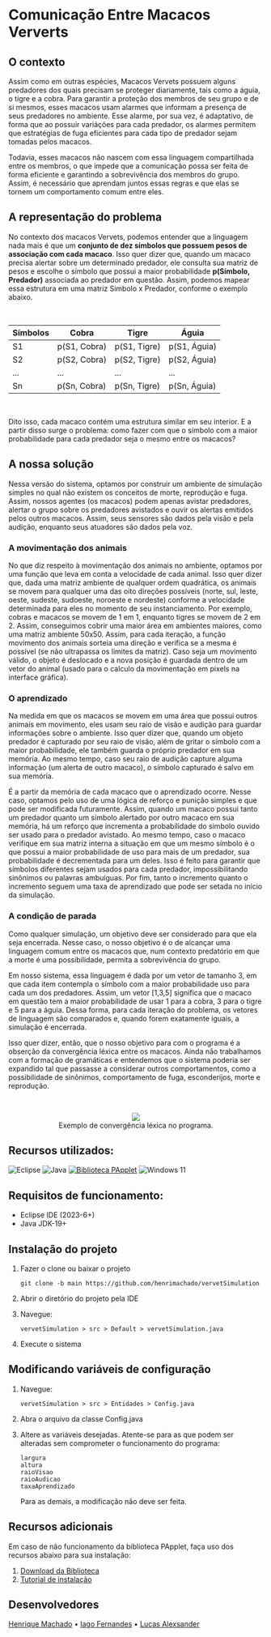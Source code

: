 <h1>Comunicação Entre Macacos Ververts</h1>

<h2>O contexto</h2>
<p>Assim como em outras espécies, Macacos Vervets possuem alguns predadores dos quais precisam se proteger diariamente, tais como a águia, o tigre e a cobra. Para garantir a proteção dos membros de seu grupo e de si mesmos, esses macacos usam alarmes que informam a presença de seus predadores no ambiente. Esse alarme, por sua vez, é adaptativo, de forma que ao possuir variáções para cada predador, os alarmes permitem que estratégias de fuga eficientes para cada tipo de predador sejam tomadas pelos macacos. </p>
<p>Todavia, esses macacos não nascem com essa linguagem compartilhada entre os membros, o que impede que a comunicação possa ser feita de forma eficiente e garantindo a sobrevivência dos membros do grupo. Assim, é necessário que aprendam juntos essas regras e que elas se tornem um comportamento comum entre eles. </p>

<h2>A representação do problema</h2>
<p>No contexto dos macacos Vervets, podemos entender que a linguagem nada mais é que um <b>conjunto de dez símbolos que possuem pesos de associação com cada macaco</b>. Isso quer dizer que, quando um macaco precisa alertar sobre um determinado predador, ele consulta sua matriz de pesos e escolhe o símbolo que possui a maior probabilidade <b>p(Símbolo, Predador)</b> associada ao predador em questão. Assim, podemos mapear essa estrutura em uma matriz Simbolo x Predador, conforme o exemplo abaixo. </p>

<br>

<p align="center">

| <b>Símbolos |   <b>Cobra   |   <b>Tigre   |   <b>Águia   |
|-------------|--------------|--------------|--------------|
|    S1    |p(S1, Cobra)|p(S1, Tigre)|p(S1, Águia)|
|    S2    |p(S2, Cobra)|p(S2, Tigre)|p(S2, Águia)|
| ...|...|...|...|
|Sn|p(Sn, Cobra)|p(Sn, Tigre)|p(Sn, Águia)|

</p>

<br>

<p>Dito isso, cada macaco contém uma estrutura similar em seu interior. E a partir disso surge o problema: como fazer com que o símbolo com a maior probabilidade para cada predador seja o mesmo entre os macacos? </p>

<h2>A nossa solução</h2>
<p>Nessa versão do sistema, optamos por construir um ambiente de simulação simples no qual não existem os conceitos de morte, reprodução e fuga. Assim, nossos agentes (os macacos) podem apenas avistar predadores, alertar o grupo sobre os predadores avistados e ouvir os alertas emitidos pelos outros macacos. Assim, seus sensores são dados pela visão e pela audição, enquanto seus atuadores são dados pela voz. </p>

<h3> A movimentação dos animais </h3>
<p>No que diz respeito à movimentação dos animais no ambiente, optamos por uma função que leva em conta a velocidade de cada animal. Isso quer dizer que, dada uma matriz ambiente de qualquer ordem quadrática, os animais se movem para qualquer uma das oito direções possíveis (norte, sul, leste, oeste, sudeste, sudoeste, noroeste e nordeste) conforme a velocidade determinada para eles no momento de seu instanciamento. Por exemplo, cobras e macacos se movem de 1 em 1, enquanto tigres se movem de 2 em 2. Assim, conseguimos cobrir uma maior área em ambientes maiores, como uma matriz ambiente 50x50. Assim, para cada iteração, a função movimento dos animais sorteia uma direção e verifica se a mesma é possível (se não ultrapassa os limites da matriz). Caso seja um movimento válido, o objeto é deslocado e a nova posição é guardada dentro de um vetor do animal (usado para o calculo da movimentação em pixels na interface gráfica). </p>


<h3> O aprendizado </h3>
<p>Na medida em que os macacos se movem em uma área que possui outros animais em movimento, eles usam seu raio de visão e audição para guardar informações sobre o ambiente. Isso quer dizer que, quando um objeto predador é capturado por seu raio de visão, além de gritar o símbolo com a maior probabilidade, ele também guarda o próprio predador em sua memória. Ao mesmo tempo, caso seu raio de audição capture alguma informação (um alerta de outro macaco), o símbolo capturado é salvo em sua memória. </p>
<p>É a partir da memória de cada macaco que o aprendizado ocorre. Nesse caso, optamos pelo uso de uma lógica de reforço e punição simples e que pode ser modificada futuramente. Assim, quando um macaco possui tanto um predador quanto um símbolo alertado por outro macaco em sua memória, há um reforço que incrementa a probabilidade do simbolo ouvido ser usado para o predador avistado. Ao mesmo tempo, caso o macaco verifique em sua matriz interna a situação em que um mesmo símbolo é o que possui a maior probabilidade de uso para mais de um predador, sua probabilidade é decrementada para um deles. Isso é feito para garantir que símbolos diferentes sejam usados para cada predador, impossibilitando sinônimos ou palavras ambuíguas. Por fim, tanto o incremento quanto o incremento seguem uma taxa de aprendizado que pode ser setada no início da simulação. </p>

<h3>A condição de parada </h3>
<p>Como qualquer simulação, um objetivo deve ser considerado para que ela seja encerrada. Nesse caso, o nosso objetivo é o de alcançar uma linguagem comum entre os macacos que, num contexto predatório em que a morte é uma possibilidade, permita a sobrevivência do grupo.</p>
<p>Em nosso sistema, essa linguagem é dada por um vetor de tamanho 3, em que cada item contempla o símbolo com a maior probabilidade uso para cada um dos predadores. Assim, um vetor [1,3,5] significa que o macaco em questão tem a maior probabilidade de usar 1 para a cobra, 3 para o tigre e 5 para a águia. Dessa forma, para cada iteração do problema, os vetores de linguagem são comparados e, quando forem exatamente iguais, a simulação é encerrada.</p>

<p>Isso quer dizer, então, que o nosso objetivo para com o programa é a obserção da convergência léxica entre os macacos. Ainda não trabalhamos com a formação de gramáticas e entendemos que o sistema poderia ser expandido tal que passasse a considerar outros comportamentos, como a possibilidade de sinônimos, comportamento de fuga, esconderijos, morte e reprodução.</p>

<br>
<p align = "center">
<img src= "vervetSimulation/imgs/sim_vervet_monkeys.gif">
<br>
Exemplo de convergência léxica no programa.
</p>

<h2>Recursos utilizados:</h2>

<img alt="Eclipse" src="https://img.shields.io/badge/Eclipse-FE7A16.svg?style=for-the-badge&logo=Eclipse&logoColor=white"/>
<img alt="Java" src="https://img.shields.io/badge/Java_JDK_19-%23ED8B00.svg?style=for-the-badge&logo=openjdk&logoColor=white"/>
<a href = "https://processing.org"><img alt="Biblioteca PApplet" src="https://img.shields.io/badge/PApplet-5C2D91.svg?style=for-the-badge&logo=openjdk&logoColor=white"/></a>
<img alt="Windows 11" src="https://img.shields.io/badge/Windows%2011-0078D4.svg?style=for-the-badge&logo=Windows-11&logoColor=white"/>
<br>

<h2>Requisitos de funcionamento:</h2>

- Eclipse IDE (2023-6+)
- Java JDK-19+



<h2>Instalação do projeto</h2>

1. Fazer o clone ou baixar o projeto
    ``` 
    git clone -b main https://github.com/henrimachado/vervetSimulation
    ```
2. Abrir o diretório do projeto pela IDE

3. Navegue:

    ```
    vervetSimulation > src > Default > vervetSimulation.java
    ```

4. Execute o sistema



<h2>Modificando variáveis de configuração</h2>

1. Navegue:

    ```
    vervetSimulation > src > Entidades > Config.java
    ```

2. Abra o arquivo da classe Config.java
3. Altere as variáveis desejadas. Atente-se para as que podem ser alteradas sem comprometer o funcionamento do programa: 
    ```
    largura
    altura
    raioVisao
    raioAudicao
    taxaAprendizado
    ```
    Para as demais, a modificação não deve ser feita.


<h2> Recursos adicionais </h2>
Em caso de não funcionamento da biblioteca PApplet, faça uso dos recursos abaixo para sua instalação:

1. <a href = "https://processing.org/download"> Download da Biblioteca </a>
2. <a href = "https://www.youtube.com/watch?v=sOGUweK8cUI">Tutorial de instalação</a>

<h2>Desenvolvedores</h2>

[Henrique Machado](https://www.linkedin.com/in/henrimachado/) • [Iago Fernandes](https://www.linkedin.com/in/iago-fernandes-083309207/) • [Lucas Alexsander](https://www.linkedin.com/in/lucas-alexsander-barbosa-cruz-481bbb21a/)